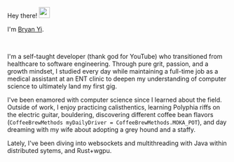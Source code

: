 Hey there! <img style="display:inline" src="https://media.giphy.com/media/hvRJCLFzcasrR4ia7z/giphy.gif" width="25px" height="25px">

I'm [Bryan Yi](http://www.bryanyi.com).

<br/>

I'm a self-taught developer (thank god for YouTube) who transitioned from healthcare to software engineering. Through pure grit, passion, and a growth mindset, I studied every day while maintaining a full-time job as a medical assistant at an ENT clinic to deepen my understanding of computer science to ultimately land my first gig.

I've been enamored with computer science since I learned about the field. Outside of work, I enjoy practicing calisthentics, learning Polyphia riffs on the electric guitar, bouldering, discovering different coffee bean flavors (`CoffeeBrewMethods myDailyDriver = CoffeeBrewMethods.MOKA_POT`), and day dreaming with my wife about adopting a grey hound and a staffy.

Lately, I've been diving into websockets and multithreading with Java within distributed sytems, and Rust+wgpu.
